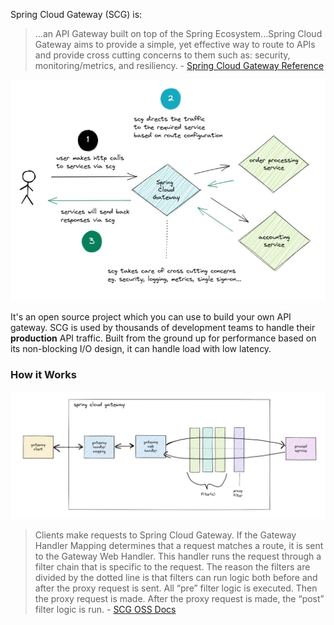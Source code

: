 Spring Cloud Gateway (SCG) is:

>...an API Gateway built on top of the Spring Ecosystem...Spring Cloud Gateway aims to provide a simple, yet effective way to route to APIs and provide cross cutting concerns to them such as: security, monitoring/metrics, and resiliency. - [Spring Cloud Gateway Reference](https://cloud.spring.io/spring-cloud-gateway/reference/html/)

![Overview of an API Gateway](images/scg3.jpg)

It's an open source project which you can use to build your own API gateway. SCG is used by thousands of development teams to handle their **production** API traffic. Built from the ground up for performance based on its non-blocking I/O design, it can handle load with low latency.

### How it Works

![High level overview of how it works](images/how-it-works1.jpg)

> Clients make requests to Spring Cloud Gateway. If the Gateway Handler Mapping determines that a request matches a route, it is sent to the Gateway Web Handler. This handler runs the request through a filter chain that is specific to the request. The reason the filters are divided by the dotted line is that filters can run logic both before and after the proxy request is sent. All “pre” filter logic is executed. Then the proxy request is made. After the proxy request is made, the “post” filter logic is run. - [SCG OSS Docs](https://docs.spring.io/spring-cloud-gateway/docs/current/reference/html/#gateway-how-it-works)
